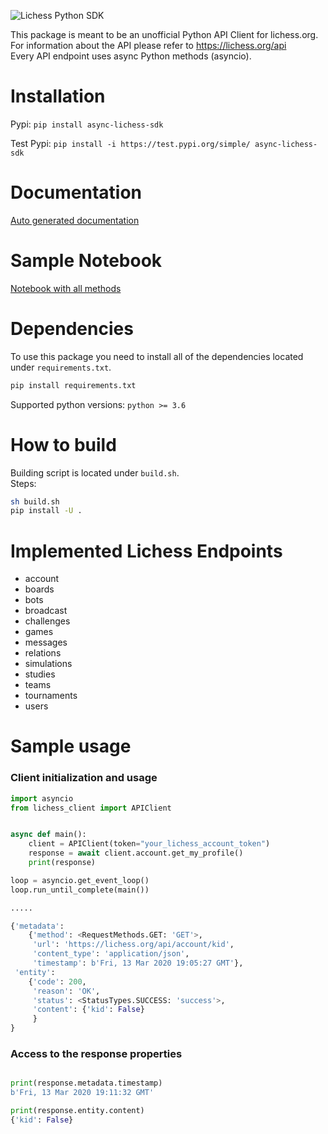 ![Lichess Python SDK](https://github.com/amasend/lichess_python_SDK/workflows/Lichess%20Python%20SDK/badge.svg?branch=master)

This package is meant to be an unofficial Python API Client for lichess.org.  
For information about the API please refer to https://lichess.org/api  
Every API endpoint uses async Python methods (asyncio).

# Installation
Pypi:
`pip install async-lichess-sdk`

Test Pypi:
`pip install -i https://test.pypi.org/simple/ async-lichess-sdk`

# Documentation
[Auto generated documentation](https://amasend.github.io/lichess_python_SDK/html/index.html)

# Sample Notebook
[Notebook with all methods](https://github.com/amasend/lichess_python_SDK/blob/master/sample_notebooks/How%20to%20use%20an%20Asynchronous%20Lichess%20Python%20Client.ipynb)

# Dependencies
To use this package you need to install all of the dependencies located under `requirements.txt`.  
```bash
pip install requirements.txt
```
Supported python versions: `python >= 3.6`
# How to build
Building script is located under `build.sh`.  
Steps:  
```bash
sh build.sh
pip install -U .
```

# Implemented Lichess Endpoints
* account
* boards
* bots
* broadcast
* challenges
* games
* messages
* relations
* simulations
* studies
* teams
* tournaments
* users

# Sample usage
### Client initialization and usage
```python
import asyncio
from lichess_client import APIClient


async def main():
    client = APIClient(token="your_lichess_account_token")
    response = await client.account.get_my_profile()
    print(response)

loop = asyncio.get_event_loop()
loop.run_until_complete(main())

.....

{'metadata': 
    {'method': <RequestMethods.GET: 'GET'>, 
     'url': 'https://lichess.org/api/account/kid', 
     'content_type': 'application/json', 
     'timestamp': b'Fri, 13 Mar 2020 19:05:27 GMT'}, 
 'entity': 
    {'code': 200, 
     'reason': 'OK', 
     'status': <StatusTypes.SUCCESS: 'success'>, 
     'content': {'kid': False}
     }
}
```

### Access to the response properties
```python

print(response.metadata.timestamp)
b'Fri, 13 Mar 2020 19:11:32 GMT'

print(response.entity.content)
{'kid': False}
```
